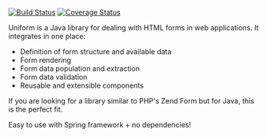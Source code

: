 [![Build Status](https://travis-ci.org/eduramiba/uniform.svg)](https://travis-ci.org/eduramiba/uniform)
[![Coverage Status](https://coveralls.io/repos/eduramiba/uniform/badge.svg?branch=master)](https://coveralls.io/r/eduramiba/uniform?branch=master)

Uniform is a Java library for dealing with HTML forms in web applications.
It integrates in one place:
* Definition of form structure and available data
* Form rendering
* Form data population and extraction
* Form data validation
* Reusable and extensible components

If you are looking for a library similar to PHP's Zend Form but for Java, this is the perfect fit.

Easy to use with Spring framework + no dependencies!
